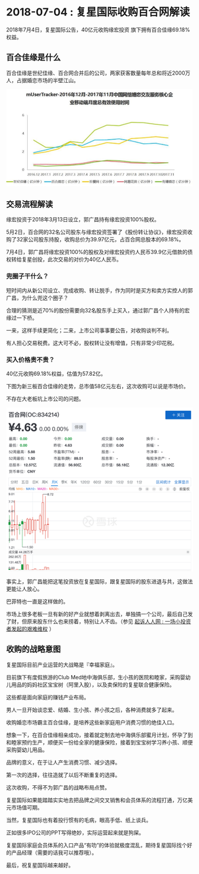 # 2018-07-04 : 复星国际收购百合网解读
2018年7月4日，复星国际公告，40亿元收购缘宏投资 旗下拥有百合佳缘69.18%权益。

## 百合佳缘是什么

百合佳缘是世纪佳缘、百合网合并后的公司，两家获客数量每年总和将近2000万人，占据婚恋市场的半壁江山。

![20180424052003369.jpg](/-/S/jpg/DSx4QE8MPG0Gn5aN0nwztBGvM1WVEGprbyH11A.jpg)

## 交易流程解读

缘宏投资于2018年3月13日设立，郭广昌持有缘宏投资100%股权。

5月2日，百合网的32名公司股东与缘宏投资签署了《股份转让协议》，缘宏投资收购了32家公司股东持股，收购总价为39.97亿元，占百合网总股本的69.18%。

7月4日，郭广昌将缘宏投资100%的股权及对缘宏投资约人民币39.9亿元借款的债权转给复星创投，此次交易的对价为40亿人民币。

### 兜圈子干什么？

短时间内从新公司设立、完成收购、转让脱手，作为同时是买方和卖方实控人的郭广昌，为什么兜这个圈子？

合理的猜测是近70%的股份需要向32名股东手上买入，通过郭广昌个人持有的宏缘过一下桥。

一来，这样手续更简化；二来，上市公司事事要公告，对收购谈判不利。

有人担心交易税费。这大可不必，股权转让没有增值，只有非常少印花税。

### 买入价格贵不贵？

40亿元收购69.18%权益，估值为57.82亿。

下图为新三板百合佳缘的走势，总市值58亿元左右，这次收购可以说是市场价。

不存在大老板坑上市公司的问题。

![屏幕快照 2018-07-05 上午12.13.54.png](/-/S/png/YGJJVy_-mR99g6I3_zgjYjdTpWBf_d0ldDvpGw.png)

事实上，郭广昌能把这笔投资放在复星国际，跟复星国际的股东进退与共，这做法更能让人放心。

巴菲特也一直是这样做的。

市场上很多老板一旦有新的好产业就想着剥离出去，单独搞一个公司，最后自己发了财，但原来股东什么也来捞着，特别让人不齿。（参见 [起诉人人网 : 一场小投资者发起的艰难维权](https://36kr.com/p/5140483.html) ）

## 收购的战略意图

复星国际目前产业运营的大战略是『幸福家庭』。

目前旗下有度假旅游的Club Med地中海俱乐部，生小孩的医院和睦家，采购婴幼儿用品的妈妈社区宝宝树（阿里入股），以及卖保险的复星联合健康保险。

这些都是面向家庭的赚钱产业布局。

男人一旦开始谈恋爱、结婚、生小孩、养小孩之后，各种消费就多了起来。

收购婚恋市场霸主百合佳缘，是培养这些新家庭用户消费习惯的绝佳入口。

想象一下，在百合佳缘相亲成功，接着就定制去地中海俱乐部蜜月计划，怀孕了到和睦家预约生产，顺便买一份给全家的健康保险，接着到宝宝树学习养小孩、顺便采购婴幼儿用品。

品牌的意义，在于让人产生消费习惯、减少选择。

第一次的选择，往往造就了以后不断重复的选择。

这次收购，不得不为郭广昌的战略布局点赞。

复星国际如果能踏踏实实地去把品牌之间交叉销售和会员体系的流程打通，万亿美元市场值可期。

当然，复星国际也有着投行惯有的毛病，眼高手低、纸上谈兵。

正如很多IPO公司的PPT写得绝妙，实际运营起来就是狗屎。

复星国际家庭会员体系的入口产品“有叻”的体验就极度混乱，期待复星国际找个好的产品经理（需要的话我可以推荐哦）。

最后，祝复星国际越来越好。